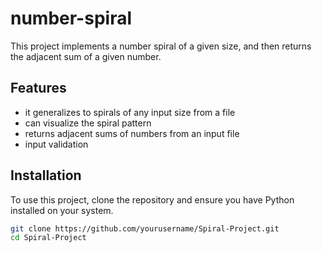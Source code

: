 # number-spiral
This project implements a number spiral of a given size, and then returns the adjacent sum of a given number.

## Features
- it generalizes to spirals of any input size from a file
- can visualize the spiral pattern
- returns adjacent sums of numbers from an input file
- input validation

## Installation
To use this project, clone the repository and ensure you have Python installed on your system.

```bash
git clone https://github.com/yourusername/Spiral-Project.git
cd Spiral-Project
```
